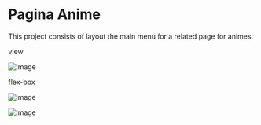 # Pagina Anime

This project consists of layout the main menu for a related page for animes.

view 

![image](https://user-images.githubusercontent.com/58452664/90177165-c38b0e00-dd6f-11ea-974a-6b7c06419432.png)

flex-box

![image](https://user-images.githubusercontent.com/58452664/90177231-dd2c5580-dd6f-11ea-9468-b524854f882b.png)


![image](https://user-images.githubusercontent.com/58452664/90177268-ecab9e80-dd6f-11ea-9525-30cd916b6418.png)
